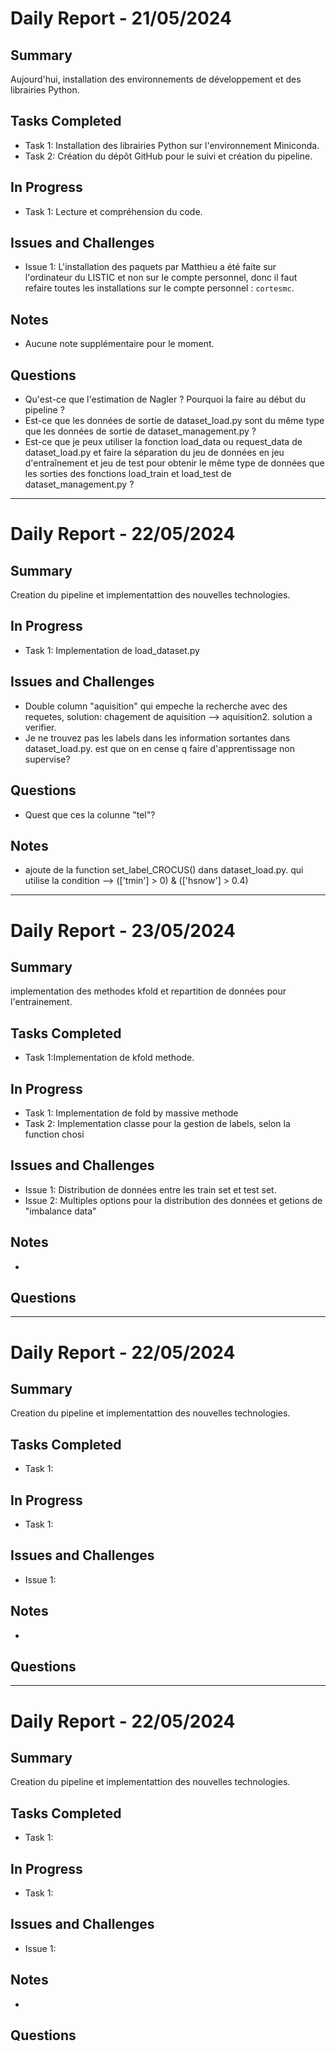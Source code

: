 # Daily Report - 21/05/2024

## Summary
Aujourd'hui, installation des environnements de développement et des librairies Python.

## Tasks Completed
- Task 1: Installation des librairies Python sur l'environnement Miniconda.
- Task 2: Création du dépôt GitHub pour le suivi et création du pipeline.

## In Progress
- Task 1: Lecture et compréhension du code.

## Issues and Challenges
- Issue 1: L'installation des paquets par Matthieu a été faite sur l'ordinateur du LISTIC et non sur le compte personnel, donc il faut refaire toutes les installations sur le compte personnel : `cortesmc`.

## Notes
- Aucune note supplémentaire pour le moment.

## Questions
- Qu'est-ce que l'estimation de Nagler ? Pourquoi la faire au début du pipeline ?
- Est-ce que les données de sortie de dataset_load.py sont du même type que les données de sortie de dataset_management.py ?
- Est-ce que je peux utiliser la fonction load_data ou request_data de dataset_load.py et faire la séparation du jeu de données en jeu d'entraînement et jeu de test pour obtenir le même type de données que les sorties des fonctions load_train et load_test de dataset_management.py ?

---


# Daily Report - 22/05/2024

## Summary
Creation du pipeline et implementattion des nouvelles technologies.

## In Progress
- Task 1: Implementation de load_dataset.py

## Issues and Challenges
- Double column "aquisition" qui empeche la recherche avec des requetes, solution: chagement de aquisition --> aquisition2. solution a verifier.
- Je ne trouvez pas les labels dans les information sortantes dans dataset_load.py. est que on en cense q faire d'apprentissage non supervise?

## Questions
- Quest que ces la colunne "tel"?

## Notes
- ajoute de la function set_label_CROCUS() dans dataset_load.py. qui utilise la condition  -->  (['tmin'] > 0) & (['hsnow'] > 0.4)

---


# Daily Report - 23/05/2024

## Summary
implementation des methodes kfold et repartition de données pour l'entrainement. 

## Tasks Completed
- Task 1:Implementation de kfold methode. 

## In Progress
- Task 1: Implementation de fold by massive methode
- Task 2: Implementation classe pour la gestion de labels, selon la function chosi

## Issues and Challenges
- Issue 1: Distribution de données entre les train set et test set.
- Issue 2: Multiples options pour la distribution des données et getions de "imbalance data"

## Notes
-

## Questions

---


# Daily Report - 22/05/2024

## Summary
Creation du pipeline et implementattion des nouvelles technologies.

## Tasks Completed
- Task 1: 

## In Progress
- Task 1: 

## Issues and Challenges
- Issue 1: 

## Notes
-

## Questions

---


# Daily Report - 22/05/2024

## Summary
Creation du pipeline et implementattion des nouvelles technologies.

## Tasks Completed
- Task 1: 

## In Progress
- Task 1: 

## Issues and Challenges
- Issue 1: 

## Notes
-

## Questions